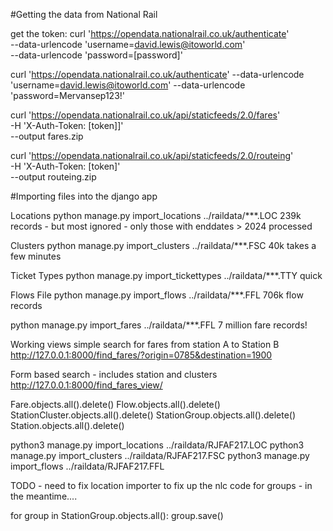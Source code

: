 

#Getting the data from National Rail

get the token:
     curl 'https://opendata.nationalrail.co.uk/authenticate' \
     --data-urlencode 'username=david.lewis@itoworld.com' \
     --data-urlencode 'password=[password]'

curl 'https://opendata.nationalrail.co.uk/authenticate' --data-urlencode 'username=david.lewis@itoworld.com' --data-urlencode 'password=Mervansep123!'

 
curl 'https://opendata.nationalrail.co.uk/api/staticfeeds/2.0/fares' \
-H 'X-Auth-Token: [token]]' \
--output fares.zip
 
 
curl 'https://opendata.nationalrail.co.uk/api/staticfeeds/2.0/routeing' \
-H 'X-Auth-Token: [token]' \
--output routeing.zip
 
#Importing files into the django app

Locations
python manage.py import_locations ../raildata/***.LOC
239k records - but most ignored - only those with enddates > 2024 processed

Clusters
python manage.py import_clusters ../raildata/***.FSC
40k takes a few minutes

Ticket Types
python manage.py import_tickettypes ../raildata/***.TTY
quick

Flows File
python manage.py import_flows ../raildata/***.FFL
706k flow records

python manage.py import_fares ../raildata/***.FFL
7 million fare records!



Working views
simple search for fares from station A to Station B
http://127.0.0.1:8000/find_fares/?origin=0785&destination=1900

Form based search - includes station and clusters
http://127.0.0.1:8000/find_fares_view/


Fare.objects.all().delete()
Flow.objects.all().delete()
StationCluster.objects.all().delete()
StationGroup.objects.all().delete()
Station.objects.all().delete()



python3 manage.py import_locations ../raildata/RJFAF217.LOC
python3 manage.py import_clusters ../raildata/RJFAF217.FSC
python3 manage.py import_flows ../raildata/RJFAF217.FFL

TODO - need to fix location importer to fix up the nlc code for groups - in the meantime....

for group in StationGroup.objects.all():
     group.save()

